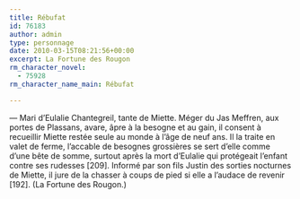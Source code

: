 ```yaml
---
title: Rébufat
id: 76183
author: admin
type: personnage
date: 2010-03-15T08:21:56+00:00
excerpt: La Fortune des Rougon
rm_character_novel:
  - 75928
rm_character_name_main: Rébufat

---
```

— Mari d&rsquo;Eulalie Chantegreil, tante de Miette. Méger du Jas Meffren, aux portes de Plassans, avare, âpre à la besogne et au gain, il consent à recueillir Miette restée seule au monde à l&rsquo;âge de neuf ans. Il la traite en valet de ferme, l&rsquo;accable de besognes grossières se sert d&rsquo;elle comme d&rsquo;une bête de somme, surtout après la mort d&rsquo;Eulalie qui protégeait l&rsquo;enfant contre ses rudesses [209]. Informé par son fils Justin des sorties nocturnes de Miette, il jure de la chasser à coups de pied si elle a l&rsquo;audace de revenir [192]. (La Fortune des Rougon.)
